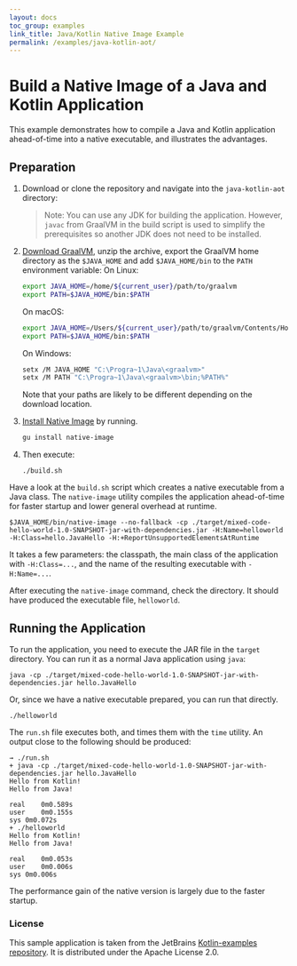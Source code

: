 ```yaml
---
layout: docs
toc_group: examples
link_title: Java/Kotlin Native Image Example
permalink: /examples/java-kotlin-aot/
---
```


# Build a Native Image of a Java and Kotlin Application

This example demonstrates how to compile a Java and Kotlin application ahead-of-time into a native executable, and illustrates the advantages.

## Preparation

1. Download or clone the repository and navigate into the `java-kotlin-aot` directory:

    > Note: You can use any JDK for building the application. However, `javac` from GraalVM in the build script is used to simplify the prerequisites so another JDK does not need to be installed.

2. [Download GraalVM](https://www.graalvm.org/downloads/), unzip the archive, export the GraalVM home directory as the `$JAVA_HOME` and add `$JAVA_HOME/bin` to the `PATH` environment variable:
    On Linux:
    ```bash
    export JAVA_HOME=/home/${current_user}/path/to/graalvm
    export PATH=$JAVA_HOME/bin:$PATH
    ```
    On macOS:
    ```bash
    export JAVA_HOME=/Users/${current_user}/path/to/graalvm/Contents/Home
    export PATH=$JAVA_HOME/bin:$PATH
    ```
    On Windows:
    ```bash
    setx /M JAVA_HOME "C:\Progra~1\Java\<graalvm>"
    setx /M PATH "C:\Progra~1\Java\<graalvm>\bin;%PATH%"
    ```
    Note that your paths are likely to be different depending on the download location.

3. [Install Native Image](../reference-manual/native-image/README.md/#install-native-image) by running.
    ```bash
    gu install native-image
    ```

4. Then execute:
    ```shell
    ./build.sh
    ```

Have a look at the `build.sh` script which creates a native executable from a Java class.
The `native-image` utility compiles the application ahead-of-time for faster startup and lower general overhead at runtime.
```shell
$JAVA_HOME/bin/native-image --no-fallback -cp ./target/mixed-code-hello-world-1.0-SNAPSHOT-jar-with-dependencies.jar -H:Name=helloworld -H:Class=hello.JavaHello -H:+ReportUnsupportedElementsAtRuntime
```

It takes a few parameters: the classpath, the main class of the application with `-H:Class=...`, and the name of the resulting executable with `-H:Name=...`.

After executing the `native-image` command, check the directory.
It should have produced the executable file, `helloworld`.

## Running the Application

To run the application, you need to execute the JAR file in the `target` directory.
You can run it as a normal Java application using `java`:
```shell
java -cp ./target/mixed-code-hello-world-1.0-SNAPSHOT-jar-with-dependencies.jar hello.JavaHello
```

Or, since we have a native executable prepared, you can run that directly.
```shell
./helloworld

```

The `run.sh` file executes both, and times them with the `time` utility.
An output close to the following should be produced:
```shell
→ ./run.sh
+ java -cp ./target/mixed-code-hello-world-1.0-SNAPSHOT-jar-with-dependencies.jar hello.JavaHello
Hello from Kotlin!
Hello from Java!

real	0m0.589s
user	0m0.155s
sys	0m0.072s
+ ./helloworld
Hello from Kotlin!
Hello from Java!

real	0m0.053s
user	0m0.006s
sys	0m0.006s
```

The performance gain of the native version is largely due to the faster startup.

### License

This sample application is taken from the JetBrains [Kotlin-examples repository](https://github.com/JetBrains/kotlin-examples/tree/master/maven/mixed-code-hello-world).
It is distributed under the Apache License 2.0.
